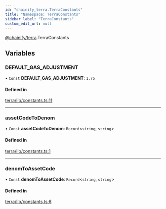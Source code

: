 ```yaml
---
id: "chainify_terra.TerraConstants"
title: "Namespace: TerraConstants"
sidebar_label: "TerraConstants"
custom_edit_url: null
---
```


[@chainify/terra](../modules/chainify_terra.md).TerraConstants

## Variables

### DEFAULT\_GAS\_ADJUSTMENT

• `Const` **DEFAULT\_GAS\_ADJUSTMENT**: ``1.75``

#### Defined in

[terra/lib/constants.ts:11](https://github.com/liquality/chainify/blob/540cfa69/packages/terra/lib/constants.ts#L11)

___

### assetCodeToDenom

• `Const` **assetCodeToDenom**: `Record`<`string`, `string`\>

#### Defined in

[terra/lib/constants.ts:1](https://github.com/liquality/chainify/blob/540cfa69/packages/terra/lib/constants.ts#L1)

___

### denomToAssetCode

• `Const` **denomToAssetCode**: `Record`<`string`, `string`\>

#### Defined in

[terra/lib/constants.ts:6](https://github.com/liquality/chainify/blob/540cfa69/packages/terra/lib/constants.ts#L6)
